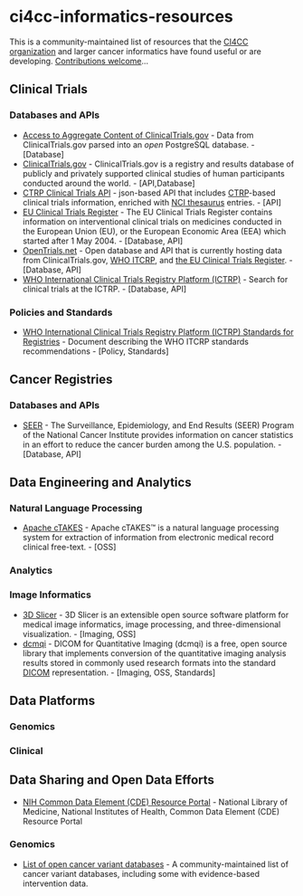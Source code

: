# ci4cc-informatics-resources

This is a community-maintained list of resources that the [CI4CC organization](ci4cc.org) and larger cancer informatics have found useful or are developing. [Contributions welcome](HOW_TO_CONTRIBUTE.md)...

## Clinical Trials

### Databases and APIs

- [Access to Aggregate Content of ClinicalTrials.gov](https://aact-prod.herokuapp.com/) - Data from ClinicalTrials.gov parsed into an *open* PostgreSQL database. - [Database]
- [ClinicalTrials.gov](https://clinicaltrials.gov) - ClinicalTrials.gov is a registry and results database of publicly and privately supported clinical studies of human participants conducted around the world. - [API,Database]
- [CTRP Clinical Trials API](https://clinicaltrialsapi.cancer.gov) - json-based API that includes [CTRP](https://www.cancer.gov/about-nci/organization/ccct/ctrp)-based clinical trials information, enriched with [NCI thesaurus](https://ncit.nci.nih.gov/) entries. - [API]
- [EU Clinical Trials Register](https://www.clinicaltrialsregister.eu/) - The EU Clinical Trials Register contains information on interventional clinical trials on medicines conducted in the European Union (EU), or the European Economic Area (EEA) which started after 1 May 2004. - [Database, API]
- [OpenTrials.net](https://opentrials.net/) - Open database and API that is currently hosting data from ClinicalTrials.gov, [WHO ITCRP](http://www.who.int/ictrp/), and [the EU Clinical Trials Register](https://www.clinicaltrialsregister.eu/). - [Database, API]
- [WHO International Clinical Trials Registry Platform (ICTRP)](http://apps.who.int/trialsearch/Default.aspx) - Search for clinical trials at the ICTRP. - [Database, API] 

### Policies and Standards

- [WHO International Clinical Trials Registry Platform (ICTRP) Standards for Registries](http://www.who.int/iris/bitstream/10665/76705/1/9789241504294_eng.pdf?ua=1) - Document describing the WHO ITCRP standards recommendations - [Policy, Standards]

## Cancer Registries

### Databases and APIs

- [SEER](https://seer.cancer.gov) - The Surveillance, Epidemiology, and End Results (SEER) Program of the National Cancer Institute provides information on cancer statistics in an effort to reduce the cancer burden among the U.S. population. - [Database, API]

## Data Engineering and Analytics

### Natural Language Processing

- [Apache cTAKES](http://ctakes.apache.org/) - Apache cTAKES™ is a natural language processing system for extraction of information from electronic medical record clinical free-text. - [OSS]

### Analytics

### Image Informatics

 - [3D Slicer](http://slicer.org) - 3D Slicer is an extensible open source software platform for medical image informatics, image processing, and three-dimensional visualization. - [Imaging, OSS]
 - [dcmqi](https://github.com/QIICR/dcmqi) - DICOM for Quantitative Imaging (dcmqi)  is a free, open source library that implements conversion of the quantitative imaging analysis results stored in commonly used research formats into the standard [DICOM](http://dicom.nema.org/Dicom/about-DICOM.html) representation. - [Imaging, OSS, Standards]

## Data Platforms

### Genomics

### Clinical

## Data Sharing and Open Data Efforts
- [NIH Common Data Element (CDE) Resource Portal](https://www.nlm.nih.gov/cde/) - National Library of Medicine, National Institutes of Health, Common Data Element (CDE) Resource Portal

### Genomics

- [List of open cancer variant databases](https://github.com/seandavi/awesome-cancer-variant-databases) - A community-maintained list of cancer variant databases, including some with evidence-based intervention data.

